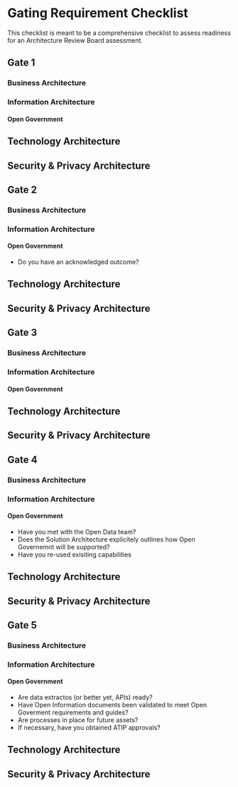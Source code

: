 # Gating Requirement Checklist 

This checklist is meant to be a comprehensive checklist to assess readiness for an Architecture Review Board assessment.

## Gate 1

### Business Architecture 

### Information Architecture

#### Open Government 

## Technology Architecture

## Security & Privacy Architecture

## Gate 2 

### Business Architecture 

### Information Architecture

#### Open Government 

* Do you have an acknowledged outcome? 

## Technology Architecture

## Security & Privacy Architecture

## Gate 3 

### Business Architecture 

### Information Architecture

#### Open Government 

## Technology Architecture

## Security & Privacy Architecture

## Gate 4 

### Business Architecture 

### Information Architecture

#### Open Government 

* Have you met with the Open Data team?
* Does the Solution Architecture explicitely outlines how Open Governemnt will be supported?
* Have you re-used exisiting capabilities

## Technology Architecture

## Security & Privacy Architecture

## Gate 5

### Business Architecture 

### Information Architecture

#### Open Government 

* Are data extractos (or better yet, APIs) ready?
* Have Open Information documents been validated to meet Open Goverment requirements and guides? 
* Are processes in place for future assets? 
* If necessary, have you obtained ATIP approvals?

## Technology Architecture

## Security & Privacy Architecture

